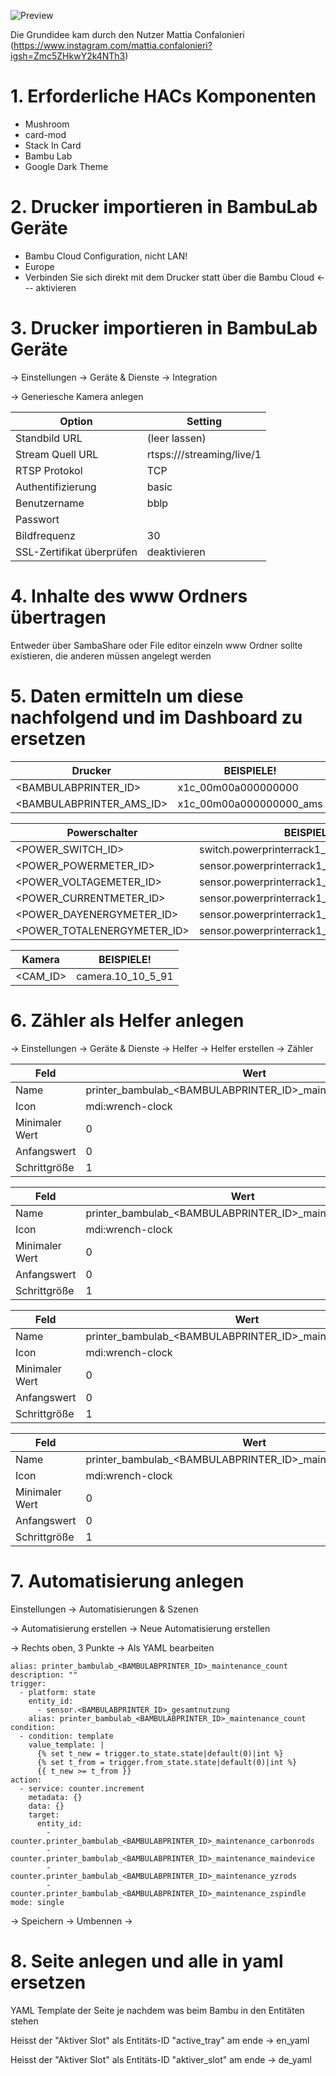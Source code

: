 ![Preview](https://github.com/Stone-Time/HomeAssistant-BambuLab-DashBoard/blob/main/screenshot.jpg?raw=true)


Die Grundidee kam durch den Nutzer Mattia Confalonieri (https://www.instagram.com/mattia.confalonieri?igsh=Zmc5ZHkwY2k4NTh3)

# 1. Erforderliche HACs Komponenten
- Mushroom
- card-mod
- Stack In Card
- Bambu Lab
- Google Dark Theme

 

# 2. Drucker importieren in BambuLab Geräte
- Bambu Cloud Configuration, nicht LAN!
- Europe
- Verbinden Sie sich direkt mit dem Drucker statt über die Bambu Cloud <--- aktivieren


# 3. Drucker importieren in BambuLab Geräte
-> Einstellungen -> Geräte & Dienste -> Integration 

-> Generiesche Kamera anlegen


| Option                    | Setting                               |
| ------------------------- | ------------------------------------- |
| Standbild URL             | (leer lassen)                         |
| Stream Quell URL          | rtsps://<printer-ip>/streaming/live/1 |
| RTSP Protokol             | TCP                                   |
| Authentifizierung         | basic                                 |
| Benutzername              | bblp                                  |
| Passwort                  | <lan-access-code>                     |
| Bildfrequenz              | 30                                    |
| SSL-Zertifikat überprüfen | deaktivieren                          |


# 4. Inhalte des www Ordners übertragen
Entweder über SambaShare oder File editor einzeln 
www Ordner sollte existieren, die anderen müssen angelegt werden


# 5. Daten ermitteln um diese nachfolgend und im Dashboard zu ersetzen

| Drucker                   | BEISPIELE!              |
| ------------------------- | ----------------------- |
| <BAMBULABPRINTER_ID> 			|	x1c_00m00a000000000     |
| <BAMBULABPRINTER_AMS_ID> 	|	x1c_00m00a000000000_ams |

| Powerschalter               | BEISPIELE!                                    |
| --------------------------- | --------------------------------------------- |
| <POWER_SWITCH_ID>					  | switch.powerprinterrack1_2                    | 
| <POWER_POWERMETER_ID>				| sensor.powerprinterrack1_2_power              | 
| <POWER_VOLTAGEMETER_ID>			| sensor.powerprinterrack1_2_voltage            | 
| <POWER_CURRENTMETER_ID>			| sensor.powerprinterrack1_2_current            | 
| <POWER_DAYENERGYMETER_ID>		| sensor.powerprinterrack1_2_total_daily_energy | 
| <POWER_TOTALENERGYMETER_ID> | sensor.powerprinterrack1_2_energy             | 

| Kamera    | BEISPIELE!        |
| --------- | ----------------- |
| <CAM_ID>  | camera.10_10_5_91 |

# 6. Zähler als Helfer anlegen 
-> Einstellungen -> Geräte & Dienste -> Helfer
-> Helfer erstellen -> Zähler


| Feld           | Wert              |
| -------------- | ----------------- |
| Name           | printer_bambulab_<BAMBULABPRINTER_ID>_maintenance_carbonrods |
| Icon           | mdi:wrench-clock  |
| Minimaler Wert | 0 |
| Anfangswert    | 0 |
| Schrittgröße   | 1 |

| Feld           | Wert              |
| -------------- | ----------------- |
| Name           | printer_bambulab_<BAMBULABPRINTER_ID>_maintenance_yzrods |
| Icon           | mdi:wrench-clock  |
| Minimaler Wert | 0 |
| Anfangswert    | 0 |
| Schrittgröße   | 1 |

| Feld           | Wert              |
| -------------- | ----------------- |
| Name           | printer_bambulab_<BAMBULABPRINTER_ID>_maintenance_zspindle |
| Icon           | mdi:wrench-clock  |
| Minimaler Wert | 0 |
| Anfangswert    | 0 |
| Schrittgröße   | 1 |

| Feld           | Wert              |
| -------------- | ----------------- |
| Name           | printer_bambulab_<BAMBULABPRINTER_ID>_maintenance_maindevice |
| Icon           | mdi:wrench-clock  |
| Minimaler Wert | 0 |
| Anfangswert    | 0 |
| Schrittgröße   | 1 |

# 7. Automatisierung anlegen
Einstellungen -> Automatisierungen & Szenen

-> Automatisierung erstellen -> Neue Automatisierung erstellen

-> Rechts oben, 3 Punkte -> Als YAML bearbeiten


```
alias: printer_bambulab_<BAMBULABPRINTER_ID>_maintenance_count
description: ""
trigger:
  - platform: state
    entity_id:
      - sensor.<BAMBULABPRINTER_ID>_gesamtnutzung
    alias: printer_bambulab_<BAMBULABPRINTER_ID>_maintenance_count
condition:
  - condition: template
    value_template: |
      {% set t_new = trigger.to_state.state|default(0)|int %}
      {% set t_from = trigger.from_state.state|default(0)|int %}
      {{ t_new >= t_from }}
action:
  - service: counter.increment
    metadata: {}
    data: {}
    target:
      entity_id:
        - counter.printer_bambulab_<BAMBULABPRINTER_ID>_maintenance_carbonrods
        - counter.printer_bambulab_<BAMBULABPRINTER_ID>_maintenance_maindevice
        - counter.printer_bambulab_<BAMBULABPRINTER_ID>_maintenance_yzrods
        - counter.printer_bambulab_<BAMBULABPRINTER_ID>_maintenance_zspindle
mode: single
```

-> Speichern -> Umbennen -> 

# 8. Seite anlegen und alle <IDs> in yaml ersetzen

YAML Template der Seite je nachdem was beim Bambu in den Entitäten stehen

Heisst der "Aktiver Slot" als Entitäts-ID "active_tray" am ende -> en_yaml

Heisst der "Aktiver Slot" als Entitäts-ID "aktiver_slot" am ende -> de_yaml